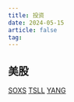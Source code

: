 ```yaml
---
title: 投资
date: 2024-05-15
article: false
tag:
---
```


## 美股
[SOXS](SOXS) 
[TSLL](TSLL)
[YANG](YANG)